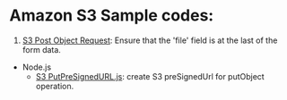 # Amazon S3 Sample codes:

1. [S3 Post Object Request](http://ritishgumber.github.io/S3SampleCodes/PostObject.html): Ensure that the 'file' field is at the last of the form data.

* Node.js
  * [S3 PutPreSignedURL.js](https://ritishgumber.github.io/S3SampleCodes/Node.js/putPresignedUrl.js): create S3 preSignedUrl for putObject operation.
